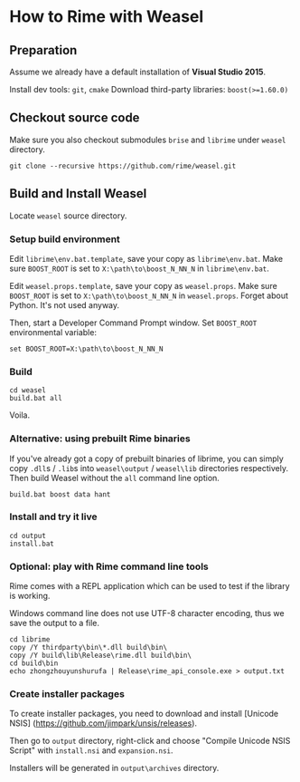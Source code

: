 # How to Rime with Weasel

## Preparation

Assume we already have a default installation of **Visual Studio 2015**.

Install dev tools: `git`, `cmake`
Download third-party libraries: `boost(>=1.60.0)`

## Checkout source code

Make sure you also checkout submodules `brise` and `librime` under `weasel` directory.

```batch
git clone --recursive https://github.com/rime/weasel.git
```

## Build and Install Weasel

Locate `weasel` source directory.

### Setup build environment

Edit `librime\env.bat.template`, save your copy as `librime\env.bat`.
Make sure `BOOST_ROOT` is set to `X:\path\to\boost_N_NN_N` in `librime\env.bat`.

Edit `weasel.props.template`, save your copy as `weasel.props`.
Make sure `BOOST_ROOT` is set to `X:\path\to\boost_N_NN_N` in `weasel.props`.
Forget about Python. It's not used anyway.

Then, start a Developer Command Prompt window.
Set `BOOST_ROOT` environmental variable:

```batch
set BOOST_ROOT=X:\path\to\boost_N_NN_N
```

### Build

```batch
cd weasel
build.bat all
```

Voila.

### Alternative: using prebuilt Rime binaries

If you've already got a copy of prebuilt binaries of librime,
you can simply copy `.dll`s / `.lib`s into `weasel\output` / `weasel\lib` directories respectively.
Then build Weasel without the `all` command line option.

```batch
build.bat boost data hant
```

### Install and try it live

```batch
cd output
install.bat
```

### Optional: play with Rime command line tools

Rime comes with a REPL application which can be used to test if the library is working.

Windows command line does not use UTF-8 character encoding, thus we save the output to a file.
```batch
cd librime
copy /Y thirdparty\bin\*.dll build\bin\
copy /Y build\lib\Release\rime.dll build\bin\
cd build\bin
echo zhongzhouyunshurufa | Release\rime_api_console.exe > output.txt
```

### Create installer packages

To create installer packages, you need to download and install [Unicode NSIS] (https://github.com/jimpark/unsis/releases).

Then go to `output` directory, right-click and choose "Compile Unicode NSIS Script" with `install.nsi` and `expansion.nsi`.

Installers will be generated in `output\archives` directory.
